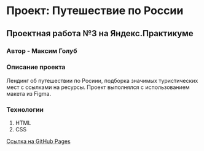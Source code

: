 # Проект: Путешествие по России
## Проектная работа №3 на Яндекс.Практикуме
### Автор - Максим Голуб

### Описание проекта

Лендинг об путешествии по Росиии, подборка значимых туристических мест с ссылками на ресурсы. Проект выполнялся с использованием макета из Figma.

### Технологии

1. HTML
2. CSS

[Cсылка на GitHub Pages](https://maxflying.github.io/russian-travel/index.html)